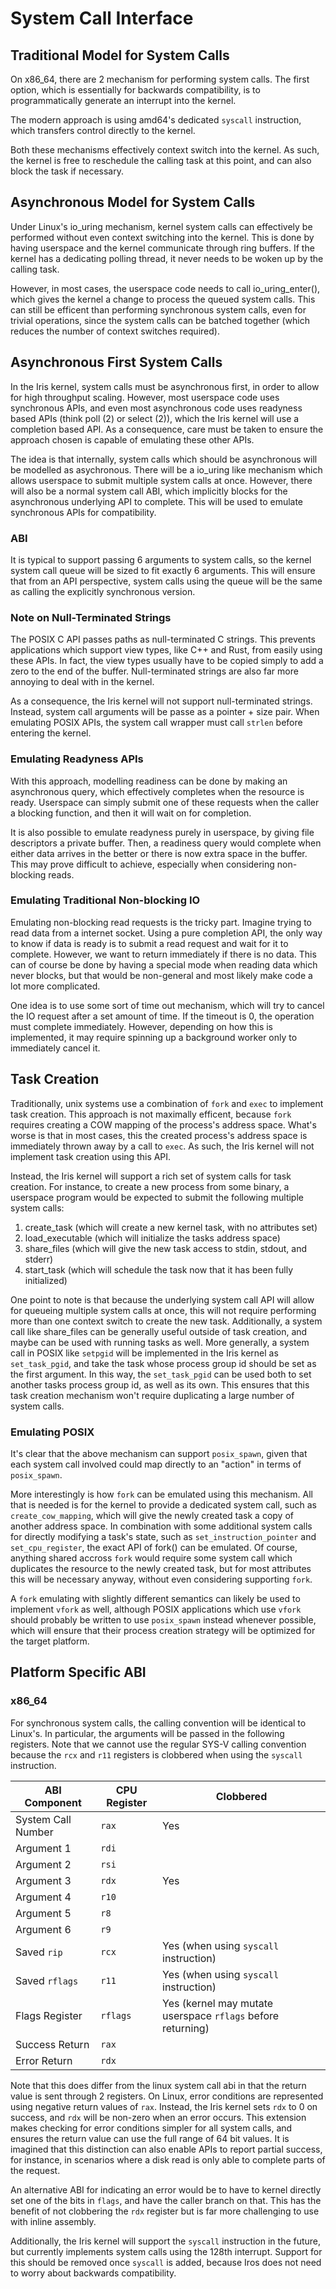 # System Call Interface

## Traditional Model for System Calls

On x86_64, there are 2 mechanism for performing system calls. The first option, which is
essentially for backwards compatibility, is to programmatically generate an interrupt into
the kernel.

The modern approach is using amd64's dedicated `syscall` instruction, which transfers control
directly to the kernel.

Both these mechanisms effectively context switch into the kernel. As such, the kernel is free
to reschedule the calling task at this point, and can also block the task if necessary.

## Asynchronous Model for System Calls

Under Linux's io_uring mechanism, kernel system calls can effectively be performed without
even context switching into the kernel. This is done by having userspace and the kernel communicate
through ring buffers. If the kernel has a dedicating polling thread, it never needs to be woken up
by the calling task.

However, in most cases, the userspace code needs to call io_uring_enter(), which gives the kernel a
change to process the queued system calls. This can still be efficent than performing synchronous system
calls, even for trivial operations, since the system calls can be batched together (which reduces the number
of context switches required).

## Asynchronous First System Calls

In the Iris kernel, system calls must be asynchronous first, in order to allow for high throughput scaling.
However, most userspace code uses synchronous APIs, and even most asynchronous code uses readyness based APIs
(think poll (2) or select (2)), which the Iris kernel will use a completion based API. As a consequence, care
must be taken to ensure the approach chosen is capable of emulating these other APIs.

The idea is that internally, system calls which should be asynchronous will be modelled as asychronous. There
will be a io_uring like mechanism which allows userspace to submit multiple system calls at once. However, there
will also be a normal system call ABI, which implicitly blocks for the asynchronous underlying API to complete.
This will be used to emulate synchronous APIs for compatibility.

### ABI

It is typical to support passing 6 arguments to system calls, so the kernel system call queue will be sized to
fit exactly 6 arguments. This will ensure that from an API perspective, system calls using the queue will be
the same as calling the explicitly synchronous version.

### Note on Null-Terminated Strings

The POSIX C API passes paths as null-terminated C strings. This prevents applications which support view types, like C++
and Rust, from easily using these APIs. In fact, the view types usually have to be copied simply to add a zero to the
end of the buffer. Null-terminated strings are also far more annoying to deal with in the kernel.

As a consequence, the Iris kernel will not support null-terminated strings. Instead, system call arguments will be
passe as a pointer + size pair. When emulating POSIX APIs, the system call wrapper must call `strlen` before entering
the kernel.

### Emulating Readyness APIs

With this approach, modelling readiness can be done by making an asynchronous query, which effectively completes
when the resource is ready. Userspace can simply submit one of these requests when the caller a blocking function,
and then it will wait on for completion.

It is also possible to emulate readyness purely in userspace, by giving file descriptors a private buffer. Then, a
readiness query would complete when either data arrives in the better or there is now extra space in the buffer. This
may prove difficult to achieve, especially when considering non-blocking reads.

### Emulating Traditional Non-blocking IO

Emulating non-blocking read requests is the tricky part. Imagine trying to read data from a internet socket. Using a
pure completion API, the only way to know if data is ready is to submit a read request and wait for it to complete.
However, we want to return immediately if there is no data. This can of course be done by having a special mode when
reading data which never blocks, but that would be non-general and most likely make code a lot more complicated.

One idea is to use some sort of time out mechanism, which will try to cancel the IO request after a set amount of time.
If the timeout is 0, the operation must complete immediately. However, depending on how this is implemented, it may
require spinning up a background worker only to immediately cancel it.

## Task Creation

Traditionally, unix systems use a combination of `fork` and `exec` to implement task creation. This approach is not
maximally efficent, because `fork` requires creating a COW mapping of the process's address space. What's worse is that in
most cases, this the created process's address space is immediately thrown away by a call to `exec`. As such, the Iris
kernel will not implement task creation using this API.

Instead, the Iris kernel will support a rich set of system calls for task creation. For instance, to create a new
process from some binary, a userspace program would be expected to submit the following multiple system calls:

1. create_task (which will create a new kernel task, with no attributes set)
1. load_executable (which will initialize the tasks address space)
1. share_files (which will give the new task access to stdin, stdout, and stderr)
1. start_task (which will schedule the task now that it has been fully initialized)

One point to note is that because the underlying system call API will allow for queueing multiple system calls at once,
this will not require performing more than one context switch to create the new task. Additionally, a system call like
share_files can be generally useful outside of task creation, and maybe can be used with running tasks as well. More
generally, a system call in POSIX like `setpgid` will be implemented in the Iris kernel as `set_task_pgid`, and take the
task whose process group id should be set as the first argument. In this way, the `set_task_pgid` can be used both to
set another tasks process group id, as well as its own. This ensures that this task creation mechanism won't require
duplicating a large number of system calls.

### Emulating POSIX

It's clear that the above mechanism can support `posix_spawn`, given that each system call involved could map directly
to an "action" in terms of `posix_spawn`.

More interestingly is how `fork` can be emulated using this mechanism. All that is needed is for the kernel to provide
a dedicated system call, such as `create_cow_mapping`, which will give the newly created task a copy of another address
space. In combination with some additional system calls for directly modifying a task's state, such as
`set_instruction_pointer` and `set_cpu_register`, the exact API of fork() can be emulated. Of course, anything shared
accross `fork` would require some system call which duplicates the resource to the newly created task, but for most
attributes this will be necessary anyway, without even considering supporting `fork`.

A `fork` emulating with slightly different semantics can likely be used to implement `vfork` as well, although POSIX
applications which use `vfork` should probably be written to use `posix_spawn` instead whenever possible, which will
ensure that their process creation strategy will be optimized for the target platform.

## Platform Specific ABI

### x86_64

For synchronous system calls, the calling convention will be identical to Linux's. In particular, the arguments will be
passed in the following registers. Note that we cannot use the regular SYS-V calling convention because the `rcx` and
`r11` registers is clobbered when using the `syscall` instruction.

| ABI Component      | CPU Register | Clobbered                                                   |
| ------------------ | ------------ | ----------------------------------------------------------- |
| System Call Number | `rax`        | Yes                                                         |
| Argument 1         | `rdi`        |                                                             |
| Argument 2         | `rsi`        |                                                             |
| Argument 3         | `rdx`        | Yes                                                         |
| Argument 4         | `r10`        |                                                             |
| Argument 5         | `r8`         |                                                             |
| Argument 6         | `r9`         |                                                             |
| Saved `rip`        | `rcx`        | Yes (when using `syscall` instruction)                      |
| Saved `rflags`     | `r11`        | Yes (when using `syscall` instruction)                      |
| Flags Register     | `rflags`     | Yes (kernel may mutate userspace `rflags` before returning) |
| Success Return     | `rax`        |                                                             |
| Error Return       | `rdx`        |                                                             |

Note that this does differ from the linux system call abi in that the return value is sent through 2 registers. On
Linux, error conditions are represented using negative return values of `rax`. Instead, the Iris kernel sets `rdx` to 0
on success, and `rdx` will be non-zero when an error occurs. This extension makes checking for error conditions simpler
for all system calls, and ensures the return value can use the full range of 64 bit values. It is imagined that this
distinction can also enable APIs to report partial success, for instance, in scenarios where a disk read is only able to
complete parts of the request.

An alternative ABI for indicating an error would be to have to kernel directly set one of the bits in `flags`, and have
the caller branch on that. This has the benefit of not clobbering the `rdx` register but is far more challenging to use
with inline assembly.

Additionally, the Iris kernel will support the `syscall` instruction in the future, but currently implements system
calls using the 128th interrupt. Support for this should be removed once `syscall` is added, because Iros does not need
to worry about backwards compatibility.
